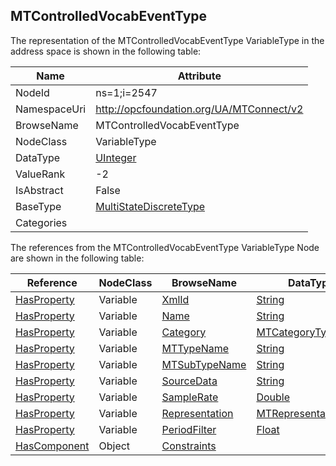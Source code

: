 <!-- objecttype -->
## MTControlledVocabEventType
  
<!-- end of text -->
The representation of the MTControlledVocabEventType VariableType in the address space is shown in the following table:  

|Name|Attribute|
|---|---|
|NodeId|ns=1;i=2547|
|NamespaceUri|http://opcfoundation.org/UA/MTConnect/v2|
|BrowseName|MTControlledVocabEventType|
|NodeClass|VariableType|
|DataType|[UInteger](../../../Core/Part3/DataTypes/UInteger/readme.md)|
|ValueRank|-2|
|IsAbstract|False|
|BaseType|[MultiStateDiscreteType](../../../Core/Part8/VariableTypes/MultiStateDiscreteType/readme.md)|
|Categories||

The references from the MTControlledVocabEventType VariableType Node are shown in the following table:  

|Reference|NodeClass|BrowseName|DataType|TypeDefinition|ModellingRule|
|---|---|---|---|---|---|
|[HasProperty](../../../Core/Part3/ReferenceTypes/HasProperty/readme.md)|Variable|[XmlId](#XmlId)|[String](../../../Core/Part3/DataTypes/String/readme.md)|[PropertyType](../../../Core/Part5/VariableTypes/PropertyType/readme.md)|[Mandatory](../../../Core/Objects/Mandatory/readme.md)|
|[HasProperty](../../../Core/Part3/ReferenceTypes/HasProperty/readme.md)|Variable|[Name](#Name)|[String](../../../Core/Part3/DataTypes/String/readme.md)|[PropertyType](../../../Core/Part5/VariableTypes/PropertyType/readme.md)|[Optional](../../../Core/Objects/Optional/readme.md)|
|[HasProperty](../../../Core/Part3/ReferenceTypes/HasProperty/readme.md)|Variable|[Category](#Category)|[MTCategoryType](../../DataTypes/MTCategoryType/readme.md)|[PropertyType](../../../Core/Part5/VariableTypes/PropertyType/readme.md)|[Mandatory](../../../Core/Objects/Mandatory/readme.md)|
|[HasProperty](../../../Core/Part3/ReferenceTypes/HasProperty/readme.md)|Variable|[MTTypeName](#MTTypeName)|[String](../../../Core/Part3/DataTypes/String/readme.md)|[PropertyType](../../../Core/Part5/VariableTypes/PropertyType/readme.md)|[Mandatory](../../../Core/Objects/Mandatory/readme.md)|
|[HasProperty](../../../Core/Part3/ReferenceTypes/HasProperty/readme.md)|Variable|[MTSubTypeName](#MTSubTypeName)|[String](../../../Core/Part3/DataTypes/String/readme.md)|[PropertyType](../../../Core/Part5/VariableTypes/PropertyType/readme.md)|[Optional](../../../Core/Objects/Optional/readme.md)|
|[HasProperty](../../../Core/Part3/ReferenceTypes/HasProperty/readme.md)|Variable|[SourceData](#SourceData)|[String](../../../Core/Part3/DataTypes/String/readme.md)|[PropertyType](../../../Core/Part5/VariableTypes/PropertyType/readme.md)|[Optional](../../../Core/Objects/Optional/readme.md)|
|[HasProperty](../../../Core/Part3/ReferenceTypes/HasProperty/readme.md)|Variable|[SampleRate](#SampleRate)|[Double](../../../Core/Part3/DataTypes/Double/readme.md)|[PropertyType](../../../Core/Part5/VariableTypes/PropertyType/readme.md)|[Optional](../../../Core/Objects/Optional/readme.md)|
|[HasProperty](../../../Core/Part3/ReferenceTypes/HasProperty/readme.md)|Variable|[Representation](#Representation)|[MTRepresentationType](../../DataTypes/MTRepresentationType/readme.md)|[PropertyType](../../../Core/Part5/VariableTypes/PropertyType/readme.md)|[Optional](../../../Core/Objects/Optional/readme.md)|
|[HasProperty](../../../Core/Part3/ReferenceTypes/HasProperty/readme.md)|Variable|[PeriodFilter](#PeriodFilter)|[Float](../../../Core/Part3/DataTypes/Float/readme.md)|[PropertyType](../../../Core/Part5/VariableTypes/PropertyType/readme.md)|[Optional](../../../Core/Objects/Optional/readme.md)|
|[HasComponent](../../../Core/Part3/ReferenceTypes/HasComponent/readme.md)|Object|[Constraints](#Constraints)||[MTConstraintType](../../ObjectTypes/MTConstraintType/readme.md)|[Optional](../../../Core/Objects/Optional/readme.md)|


